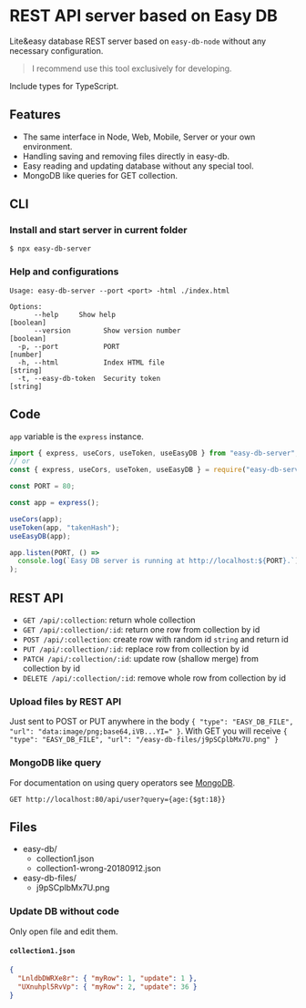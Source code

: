 # REST API server based on Easy DB

Lite&easy database REST server based on `easy-db-node` without any necessary configuration.

> I recommend use this tool exclusively for developing.

Include types for TypeScript.

## Features

- The same interface in Node, Web, Mobile, Server or your own environment.
- Handling saving and removing files directly in easy-db.
- Easy reading and updating database without any special tool.
- MongoDB like queries for GET collection.

## CLI

### Install and start server in current folder

```
$ npx easy-db-server
```

### Help and configurations

```
Usage: easy-db-server --port <port> -html ./index.html

Options:
      --help     Show help                                             [boolean]
      --version        Show version number                             [boolean]
  -p, --port           PORT                                             [number]
  -h, --html           Index HTML file                                  [string]
  -t, --easy-db-token  Security token                                   [string]
```

## Code

`app` variable is the `express` instance.

```js
import { express, useCors, useToken, useEasyDB } from "easy-db-server";
// or
const { express, useCors, useToken, useEasyDB } = require("easy-db-server");

const PORT = 80;

const app = express();

useCors(app);
useToken(app, "takenHash");
useEasyDB(app);

app.listen(PORT, () =>
  console.log(`Easy DB server is running at http://localhost:${PORT}.`)
);
```

## REST API

- `GET /api/:collection`: return whole collection
- `GET /api/:collection/:id`: return one row from collection by id
- `POST /api/:collection`: create row with random id `string` and return id
- `PUT /api/:collection/:id`: replace row from collection by id
- `PATCH /api/:collection/:id`: update row (shallow merge) from collection by id
- `DELETE /api/:collection/:id`: remove whole row from collection by id

### Upload files by REST API

Just sent to POST or PUT anywhere in the body `{ "type": "EASY_DB_FILE", "url": "data:image/png;base64,iVB...YI=" }`.
With GET you will receive `{ "type": "EASY_DB_FILE", "url": "/easy-db-files/j9pSCplbMx7U.png" }`

### MongoDB like query

For documentation on using query operators see [MongoDB](https://docs.mongodb.com/manual/reference/operator/query/).

```
GET http://localhost:80/api/user?query={age:{$gt:18}}
```

## Files

- easy-db/
  - collection1.json
  - collection1-wrong-20180912.json
- easy-db-files/
  - j9pSCplbMx7U.png

### Update DB without code

Only open file and edit them.

#### `collection1.json`

```json
{
  "LnldbDWRXe8r": { "myRow": 1, "update": 1 },
  "UXnuhpl5RvVp": { "myRow": 2, "update": 36 }
}
```
